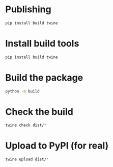 # Publishing

~~~bash
pip install build twine
~~~

# Install build tools
~~~bash
pip install build twine
~~~

# Build the package
~~~bash
python -m build
~~~

# Check the build
~~~bash
twine check dist/*
~~~

# Upload to PyPI (for real)
~~~bash
twine upload dist/*
~~~
